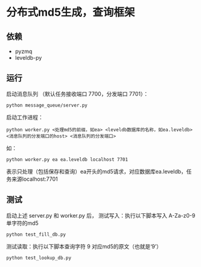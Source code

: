 分布式md5生成，查询框架
============

依赖
----

* pyzmq
* leveldb-py

运行
----

启动消息队列 （默认任务接收端口 7700，分发端口 7701）：

	python message_queue/server.py


启动工作进程：

    python worker.py <处理md5的前缀，如ea> <leveldb数据库的名称，如ea.leveldb> <消息队列的分发端口的host> <消息队列的分发端口>

如：

    python worker.py ea ea.leveldb localhost 7701

表示只处理（包括保存和查询）ea开头的md5请求，对应数据库ea.leveldb，任务来源localhost:7701

测试
-------
启动上述 server.py 和 worker.py 后，
测试写入：执行以下脚本写入 A-Za-z0-9单字符的md5

    python test_fill_db.py

测试读取：执行以下脚本查询字符 9 对应md5的原文（也就是‘9’）

    python test_lookup_db.py
